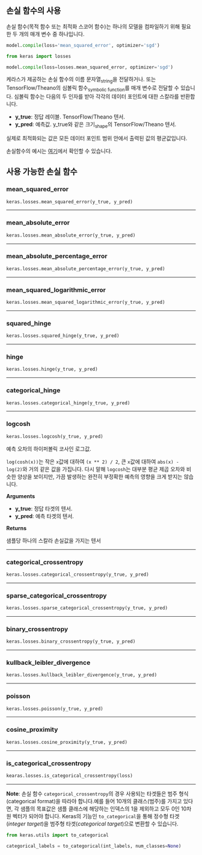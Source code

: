 
## 손실 함수의 사용

손실 함수(목적 함수 또는 최적화 스코어 함수)는 하나의 모델을 컴파일하기 위해 필요한 두 개의 매개 변수 중 하나입니다.

```python
model.compile(loss='mean_squared_error', optimizer='sgd')
```

```python
from keras import losses

model.compile(loss=losses.mean_squared_error, optimizer='sgd')
```

케라스가 제공하는 손실 함수의 이름 문자열<sub>string</sub>을 전달하거나. 또는 TensorFlow/Theano의 심볼릭 함수<sub>symbolic function</sub>를 매개 변수로 전달할 수 있습니다. 심볼릭 함수는 다음의 두 인자를 받아 각각의 데이터 포인트에 대한 스칼라를 반환합니다.

- __y_true__: 정답 레이블. TensorFlow/Theano 텐서.
- __y_pred__: 예측값. y_true와 같은 크기<sub>shape</sub>의 TensorFlow/Theano 텐서.

실제로 최적화되는 값은 모든 데이터 포인트 범위 안에서 출력된 값의 평균값입니다.

손실함수의 예시는 [여기](https://github.com/keras-team/keras/blob/master/keras/losses.py)에서 확인할 수 있습니다.

## 사용 가능한 손실 함수

### mean_squared_error


```python
keras.losses.mean_squared_error(y_true, y_pred)
```

----

### mean_absolute_error


```python
keras.losses.mean_absolute_error(y_true, y_pred)
```

----

### mean_absolute_percentage_error


```python
keras.losses.mean_absolute_percentage_error(y_true, y_pred)
```

----

### mean_squared_logarithmic_error


```python
keras.losses.mean_squared_logarithmic_error(y_true, y_pred)
```

----

### squared_hinge


```python
keras.losses.squared_hinge(y_true, y_pred)
```

----

### hinge


```python
keras.losses.hinge(y_true, y_pred)
```

----

### categorical_hinge


```python
keras.losses.categorical_hinge(y_true, y_pred)
```

----

### logcosh


```python
keras.losses.logcosh(y_true, y_pred)
```


예측 오차의 하이퍼볼릭 코사인 로그값.

`log(cosh(x))`는 작은 `x`값에 대하여 `(x ** 2) / 2`, 큰 `x`값에 대하여
 `abs(x) - log(2)`와 거의 같은 값을 가집니다. 다시 말해 `logcosh`는 대부분 
평균 제곱 오차와 비슷한 양상을 보이지만, 가끔 발생하는 완전히 부정확한 예측의 영향을 크게
받지는 않습니다.

__Arguments__

- __y_true__: 정답 타겟의 텐서.
- __y_pred__: 예측 타겟의 텐서.

__Returns__

샘플당 하나의 스칼라 손실값을 가지는 텐서
    
----

### categorical_crossentropy


```python
keras.losses.categorical_crossentropy(y_true, y_pred)
```

----

### sparse_categorical_crossentropy


```python
keras.losses.sparse_categorical_crossentropy(y_true, y_pred)
```

----

### binary_crossentropy


```python
keras.losses.binary_crossentropy(y_true, y_pred)
```

----

### kullback_leibler_divergence


```python
keras.losses.kullback_leibler_divergence(y_true, y_pred)
```

----

### poisson


```python
keras.losses.poisson(y_true, y_pred)
```

----

### cosine_proximity


```python
keras.losses.cosine_proximity(y_true, y_pred)
```


----

### is_categorical_crossentropy

```python
kearas.losses.is_categorical_crossentropy(loss)
```


----
**Note**: 손실 함수 `categorical_crossentropy`의 경우 사용되는 타겟들은 범주 형식(categorical format)을 따라야 합니다.예를 들어 10개의 클래스(범주)를 가지고 있다면, 각 샘플의 목표값은 샘플 클래스에 해당하는 인덱스의 1을 제외하고 모두 0인 10차원 벡터가 되어야 합니다.
Keras의 기능인 `to_categorical`을 통해 정수형 타겟(*integer target*)을 범주형 타겟(*categorical target*)으로 변환할 수 있습니다.

```python
from keras.utils import to_categorical

categorical_labels = to_categorical(int_labels, num_classes=None)
```
